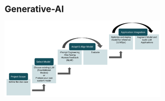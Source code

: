 # Generative-AI
![Alt text](https://github.com/robinyUArizona/Generative-AI/blob/main/Generative%20AI%20Lifecycle.png)